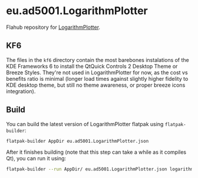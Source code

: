 # eu.ad5001.LogarithmPlotter

Flahub repository for [LogarithmPlotter](https://apps.ad5001.eu/logarithmplotter/).

## KF6

The files in the `kf6` directory contain the most barebones instalations of the KDE Frameworks 6 to install the QtQuick Controls 2 Desktop Theme or Breeze Styles. They're not used in LogarithmPlotter for now, as the cost vs benefits ratio is minimal (longer load times against slightly higher fidelity to KDE desktop theme, but still no theme awareness, or proper breeze icons integration).

## Build

You can build the latest version of LogarithmPlotter flatpak using `flatpak-builder`:    
```bash
flatpak-builder AppDir eu.ad5001.LogarithmPlotter.json
```

After it finishes building (note that this step can take a while as it compiles Qt), you can run it using:    
```bash
flatpak-builder --run AppDir/ eu.ad5001.LogarithmPlotter.json logarithmplotter --no-check-for-updates
```
